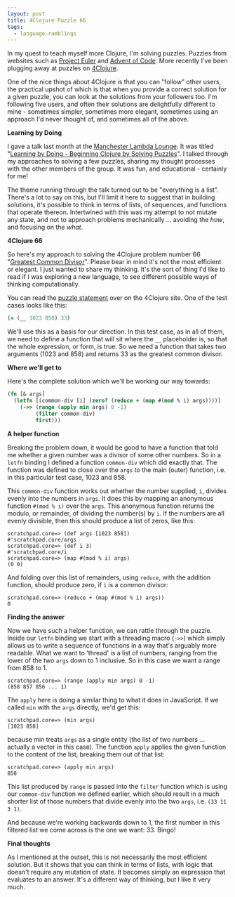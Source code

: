 ```yaml
---
layout: post
title: 4Clojure Puzzle 66
tags:
  - language-ramblings
---
```

In my quest to teach myself more Clojure, I'm solving puzzles. Puzzles from websites such as [Project Euler](http://projecteuler.net) and [Advent of Code](http://www.adventofcode.com). More recently I've been plugging away at puzzles on [4Clojure](https://www.4clojure.com).

One of the nice things about 4Clojure is that you can "follow" other users, the practical upshot of which is that when you provide a correct solution for a given puzzle, you can look at the solutions from your followers too. I'm following five users, and often their solutions are delightfully different to mine - sometimes simpler, sometimes more elegant, sometimes using an approach I'd never thought of, and sometimes all of the above.

**Learning by Doing**

I gave a talk last month at the [Manchester Lambda Lounge](http://www.lambdalounge.org.uk). It was titled "[Learning by Doing - Beginning Clojure by Solving Puzzles](https://docs.google.com/presentation/d/176SJNJEjkri4u18pxMg5hT72xFQturmMG4CoNoKBxb0/edit#slide=id.p)". I talked through my approaches to solving a few puzzles, sharing my thought processes with the other members of the group. It was fun, and educational - certainly for me!

The theme running through the talk turned out to be "everything is a list". There's a lot to say on this, but I'll limit it here to suggest that in building solutions, it's possible to think in terms of lists, of sequences, and functions that operate thereon. Intertwined with this was my attempt to not mutate any state, and not to approach problems mechanically ... avoiding the *how*, and focusing on the *what*.

**4Clojure 66**

So here's my approach to solving the 4Clojure problem number 66 "[Greatest Common Divisor](https://www.4clojure.com/problem/66)". Please bear in mind it's not the most efficient or elegant. I just wanted to share my thinking. It's the sort of thing I'd like to read if I was exploring a new language, to see different possible ways of thinking computationally.

You can read the [puzzle statement](https://www.4clojure.com/problem/66) over on the 4Clojure site. One of the test cases looks like this:

```clojure
(= (__ 1023 858) 33)
```
We'll use this as a basis for our direction. In this test case, as in all of them, we need to define a function that will sit where the `__` placeholder is, so that the whole expression, or form, is true. So we need a function that takes two arguments (1023 and 858) and returns 33 as the greatest common divisor.

**Where we'll get to**

Here's the complete solution which we'll be working our way towards:


```clojure
(fn [& args]
  (letfn [(common-div [i] (zero? (reduce + (map #(mod % i) args))))]
    (->> (range (apply min args) 0 -1)
         (filter common-div)
         first)))
```


**A helper function**

Breaking the problem down, it would be good to have a function that told me whether a given number was a divisor of some other numbers. So in a `letfn` binding I defined a function `common-div` which did exactly that. The function was defined to close over the `args` to the main (outer) function, i.e. in this particular test case, 1023 and 858.

This `common-div` function works out whether the number supplied, `i`, divides evenly into the numbers in `args`. It does this by mapping an anonymous function `#(mod % i)` over the `args`. This anonymous function returns the modulo, or remainder, of dividing the number(s) by `i`. If the numbers are all evenly divisible, then this should produce a list of zeros, like this:

```
scratchpad.core=> (def args [1023 858])
#'scratchpad.core/args
scratchpad.core=> (def i 3)
#'scratchpad.core/i
scratchpad.core=> (map #(mod % i) args)
(0 0)
```

And folding over this list of remainders, using `reduce`, with the addition function, should produce zero, if `i` is a common divisor:

```
scratchpad.core=> (reduce + (map #(mod % i) args))
0
```

**Finding the answer**

Now we have such a helper function, we can rattle through the puzzle. Inside our `letfn` binding we start with a threading macro (`->>`) which simply allows us to write a sequence of functions in a way that's arguably more readable. What we want to 'thread' is a list of numbers, ranging from the lower of the two `args` down to 1 inclusive. So in this case we want a range from 858 to 1.

```
scratchpad.core=> (range (apply min args) 0 -1)
(858 857 856 ... 1)
```

The `apply` here is doing a similar thing to what it does in JavaScript. If we called `min` with the `args` directly, we'd get this:

```
scratchpad.core=> (min args)
[1023 858]
```

because min treats `args` as a single entity (the list of two numbers ... actually a vector in this case). The function `apply` applies the given function to the content of the list, breaking them out of that list:

```
scratchpad.core=> (apply min args)
858
```

This list produced by `range` is passed into the `filter` function which is using our `common-div` function we defined earlier, which should result in a much shorter list of those numbers that divide evenly into the two `args`, i.e. `(33 11 3 1)`.

And because we're working backwards down to 1, the first number in this filtered list we come across is the one we want: 33. Bingo!

**Final thoughts**

As I mentioned at the outset, this is not necessarily the most efficient solution. But it shows that you can think in terms of lists, with logic that doesn't require any mutation of state. It becomes simply an expression that evaluates to an answer. It's a different way of thinking, but I like it very much.

